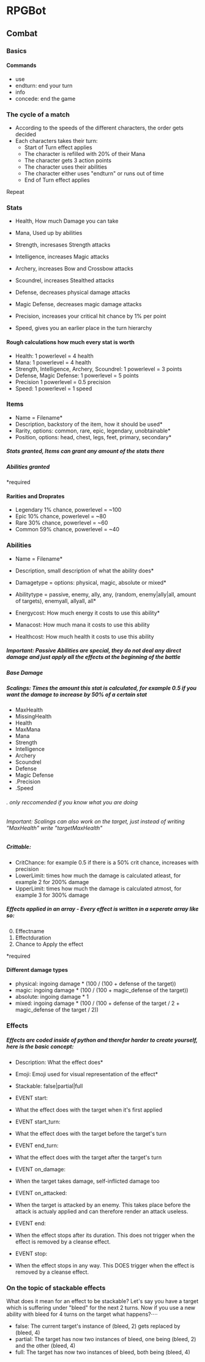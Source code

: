 # RPGBot




## Combat

### Basics

#### Commands
- use <ability> <target>
- endturn: end your turn
- info <something>
- concede: end the game


### The cycle of a match

- According to the speeds of the different characters, the order gets decided
- Each characters takes their turn:
  * Start of Turn effect applies
  * The character is refilled with 20% of their Mana
  * The character gets 3 action points
  * The character uses their abilities
  * The character either uses "endturn" or runs out of time
  * End of Turn effect applies

Repeat

### Stats
- Health, How much Damage you can take
- Mana, Used up by abilities

- Strength, incresases Strength attacks
- Intelligence, increases Magic attacks
- Archery, increases Bow and Crossbow attacks
- Scoundrel, increases Stealthed attacks

- Defense, decreases physical damage attacks
- Magic Defense, decreases magic damage attacks

- Precision, increases your critical hit chance by 1% per point
- Speed, gives you an earlier place in the turn hierarchy

#### Rough calculations how much every stat is worth
- Health: 1 powerlevel = 4 health
- Mana: 1 powerlevel = 4 health
- Strength, Intelligence, Archery, Scoundrel: 1 powerlevel = 3 points
- Defense, Magic Defense: 1 powerlevel = 5 points
- Precision 1 powerlevel = 0.5 precision
- Speed: 1 powerlevel = 1 speed


### Items
- Name = Filename*
- Description, backstory of the item, how it should be used*
- Rarity, options: common, rare, epic, legendary, unobtainable*
- Position, options: head, chest, legs, feet, primary, secondary*


##### Stats granted, Items can grant any amount of the stats there
##### Abilities granted

*required

#### Rarities and Droprates
- Legendary 1% chance, powerlevel = ~100
- Epic 10% chance, powerlevel = ~80
- Rare 30% chance, powerlevel = ~60
- Common 59% chance, powerlevel = ~40

### Abilities
- Name = Filename*
- Description, small description of what the ability does*
- Damagetype = options: physical, magic, absolute or mixed*
- Abilitytype = passive, enemy, ally, any, (random, enemy|ally|all, amount of targets), enemyall, allyall, all*

- Energycost: How much energy it costs to use this ability*
- Manacost: How much mana it costs to use this ability
- Healthcost: How much health it costs to use this ability

##### Important: Passive Abilities are special, they do not deal any direct damage and just apply all the effects at the beginning of the battle

##### Base Damage

##### Scalings: Times the amount this stat is calculated, for example 0.5 if you want the damage to increase by 50% of a certain stat
  - MaxHealth
  - MissingHealth
  - Health
  - MaxMana
  - Mana
  - Strength
  - Intelligence
  - Archery
  - Scoundrel
  - Defense
  - Magic Defense
  - .Precision
  - .Speed

###### . only reccomended if you know what you are doing

###### Important: Scalings can also work on the target, just instead of writing "MaxHealth" write "targetMaxHealth"

##### Crittable:
  - CritChance: for example 0.5 if there is a 50% crit chance, increases with precision
  - LowerLimit: times how much the damage is calculated atleast, for example 2 for 200% damage
  - UpperLimit: times how much the damage is calculated atmost, for example 3 for 300% damage


##### Effects applied in an array - Every effect is written in a seperate array like so:
 0. Effectname
 1. Effectduration
 2. Chance to Apply the effect


*required

#### Different damage types
- physical: ingoing damage * (100 / (100 + defense of the target))
- magic: ingoing damage * (100 / (100 + magic_defense of the target))
- absolute: ingoing damage * 1
- mixed: ingoing damage * (100 / (100 + defense of the target / 2 + magic_defense of the target / 2))


### Effects
##### Effects are coded inside of python and therefor harder to create yourself, here is the basic concept:

- Description: What the effect does*
- Emoji: Emoji used for visual representation of the effect*
- Stackable: false|partial|full

- EVENT start:
- What the effect does with the target when it's first applied

- EVENT start_turn:
- What the effect does with the target before the target's turn

- EVENT end_turn:
- What the effect does with the target after the target's turn

- EVENT on_damage:
- When the target takes damage, self-inflicted damage too

- EVENT on_attacked:
- When the target is attacked by an enemy. This takes place before the attack is actualy applied and can therefore render an attack useless.

- EVENT end:
- When the effect stops after its duration. This does not trigger when the effect is removed by a cleanse effect.

- EVENT stop:
- When the effect stops in any way. This DOES trigger when the effect is removed by a cleanse effect.


### On the topic of stackable effects
What does it mean for an effect to be stackable? Let's say you have a target which is suffering under "bleed" for the next 2 turns. Now if you use a new ability with bleed for 4 turns on the target what happens?⋅⋅⋅⋅

- false: The current target's instance of (bleed, 2) gets replaced by (bleed, 4)
- partial: The target has now two instances of bleed, one being (bleed, 2) and the other (bleed, 4)
- full: The target has now two instances of bleed, both being (bleed, 4)


